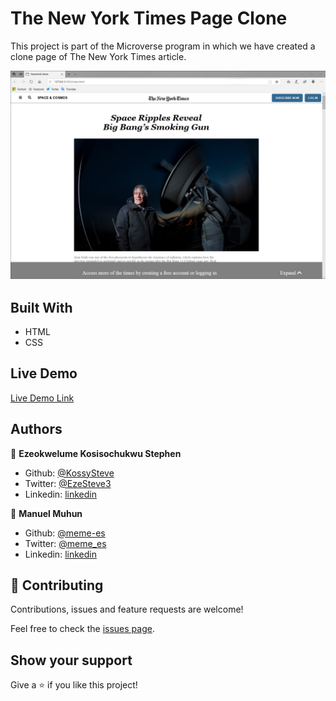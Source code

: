 # The New York Times Page Clone

This project is part of the Microverse program in which we have created a clone page of The New York Times article.

![screenshot](./screenshot.png)

## Built With

- HTML
- CSS

## Live Demo

[Live Demo Link](https://rawcdn.githack.com/KossySteve/NewYorkTimes-Article-page-clone/7ec18f6b56ef578bf68cf69a446e2f760868e274/index.html)

## Authors

👤 **Ezeokwelume Kosisochukwu Stephen**

- Github: [@KossySteve](https://github.com/KossySteve)
- Twitter: [@EzeSteve3](https://twitter.com/EzeSteve3/)
- Linkedin: [linkedin](https://www.linkedin.com/in/steve-ez-b090ba198/)

👤 **Manuel Muhun**

- Github: [@meme-es](https://github.com/githubhandle)
- Twitter: [@meme_es](https://twitter.com/meme_es)
- Linkedin: [linkedin](https://www.linkedin.com/in/manuel-elias-b289a638/)

## 🤝 Contributing

Contributions, issues and feature requests are welcome!

Feel free to check the [issues page](issues/).

## Show your support

Give a ⭐️ if you like this project!
